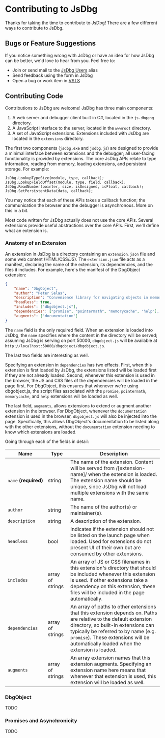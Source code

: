 # Contributing to JsDbg

Thanks for taking the time to contribute to JsDbg!  There are a few different ways to contribute to JsDbg.

## Bugs or Feature Suggestions

If you notice something wrong with JsDbg or have an idea for how JsDbg can be better, we'd love to hear from you. Feel free to:
* Join or send mail to the [JsDbg Users](mailto:jsdbgusers@microsoft.com) alias 
* Send feedback using the form in JsDbg
* Open a bug or work item in [VSTS](http://aka.ms/jsdbgwork)

## Contributing Code

Contributions to JsDbg are welcome!  JsDbg has three main components:

1. A web server and debugger client built in C#, located in the `js-dbgeng` directory.
2. A JavaScript interface to the server, located in the `wwwroot` directory.
3. A set of JavaScript extensions.  Extensions included with JsDbg are located in the `extensions` directory.

The first two components (`jsdbg.exe` and `jsdbg.js`) are designed to provide a minimal interface between extensions and the debugger;
all user-facing functionality is provided by extensions.  The core JsDbg APIs relate to type information, reading from memory, loading extensions,
and persistent storage.  For example:

```
JsDbg.LookupTypeSize(module, type, callback);
JsDbg.LookupFieldOffset(module, type, field, callback);
JsDbg.ReadNumber(pointer, size, isUnsigned, isFloat, callback);
JsDbg.SetPersistentData(data, callback);
```

You may notice that each of these APIs takes a callback function; the communication the browser and the debugger is asynchronous.  More on this in a bit.

Most code written for JsDbg actually does not use the core APIs.  Several extensions provide useful abstractions over the core APIs.  First, we'll define what an extension is.

### Anatomy of an Extension

An extension in JsDbg is a directory containing an `extension.json` file and some web content (HTML/CSS/JS).  The `extension.json` file acts as a manifest, declaring the name of the extension, its dependencies, and the files it includes.  For example, here's the manifest of the DbgObject extension:

```json
{
    "name": "DbgObject",
    "author": "Peter Salas",
    "description": "Convenience library for navigating objects in memory.",
    "headless": true,
    "includes": ["dbgobject.js"],
    "dependencies": ["promise", "pointermath", "memorycache", "help"],
    "augments": ["documentation"]
}
```

The `name` field is the only required field.  When an extension is loaded into JsDbg, the `name` specifies where the content in the directory will be served; assuming JsDbg is serving on port 50000, `dbgobject.js` will be available at `http://localhost:50000/dbgobject/dbgobject.js`.

The last two fields are interesting as well.

Specifying an extension in `dependencies` has two effects.  First, when this extension is first loaded by JsDbg, the extensions listed will be loaded first if they are not already loaded.  Second, whenever this extension is used in the browser, the JS and CSS files of the dependencies will be loaded in the page first.  For DbgObject, this ensures that whenever we're using dbgobject.js, the script files associated with the `promise`, `pointermath`, `memorycache`, and `help` extensions will be loaded as well.

The last field, `augments`, allows extensions to extend or augment another extension in the browser.  For DbgObject, whenever the `documentation` extension is used in the browser, `dbgobject.js` will also be injected into the page.  Specifically, this allows DbgObject's documentation to be listed along with the other extensions, without the `documentation` extension needing to know which extensions are loaded.

Going through each of the fields in detail:

Name | Type | Description
-----|------|------------
`name`&nbsp;**(required)** | string | The name of the extension.  Content will be served from /[extension-name]/ when the extension is loaded.  The extension name should be unique, since JsDbg will not load multiple extensions with the same name.
`author` | string | The name of the author(s) or maintainer(s).
`description` | string | A description of the extension.
`headless` | bool | Indicates if the extension should not be listed on the launch page when loaded.  Used for extensions do not present UI of their own but are consumed by other extensions.
`includes` | array of strings | An array of JS or CSS filenames in this extension's directory that should be included whenever this extension is used.  If other extensions take a dependency on this extension, these files will be included in the page automatically.
`dependencies` | array of strings | An array of paths to other extensions that this extension depends on.  Paths are relative to the default extension directory, so built-in extensions can typically be referred to by name (e.g. `promise`).  These extensions will be automatically loaded when the extension is loaded.
`augments` | array of strings | An array extension names that this extension augments.  Specifying an extension name here means that whenever that extension is used, this extension will be loaded as well.

### DbgObject

TODO

### Promises and Asynchronicity

TODO
